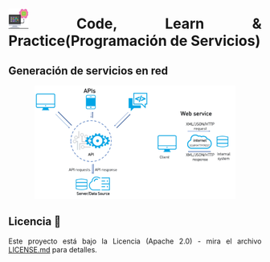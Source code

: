 <div align="justify">

# <img src=../../../images/computer.png width="40"> Code, Learn & Practice(Programación de Servicios)

## Generación de servicios en red

<div align="center">

<img src=images/web-services.png width="400">

</div>

## Licencia 📄

Este proyecto está bajo la Licencia (Apache 2.0) - mira el archivo [LICENSE.md]([../../../LICENSE.md](https://github.com/jpexposito/code-learn-practice/blob/main/LICENSE)) para detalles.

</div>